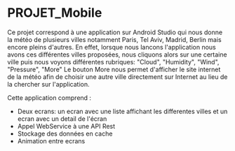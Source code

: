 # PROJET_Mobile

Ce projet correspond à une application sur Android Studio qui nous donne la météo de plusieurs villes notamment Paris, Tel Aviv, Madrid, Berlin mais encore pleins d'autres. 
En effet, lorsque nous lancons l'application nous avons ces différentes villes proposées, nous cliquons alors sur une certaine ville puis nous voyons différentes rubriques: "Cloud", "Humidity", "Wind", "Pressure", "More"
Le bouton More nous permet d'afficher le site internet de la météo afin de choisir une autre ville directement sur Internet au lieu de la chercher sur l'application.

Cette application comprend :
- Deux ecrans: un ecran avec une liste affichant les differentes villes et un ecran avec un detail de l'écran
- Appel WebService à une API Rest
- Stockage des données en cache
- Animation entre ecrans
